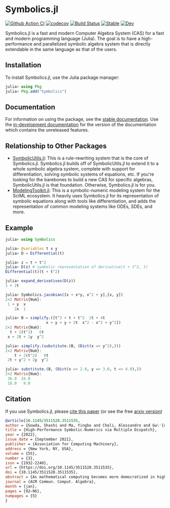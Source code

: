# Symbolics.jl

[![Github Action CI](https://github.com/JuliaSymbolics/Symbolics.jl/workflows/CI/badge.svg)](https://github.com/JuliaSymbolics/Symbolics.jl/actions)
[![codecov](https://codecov.io/gh/JuliaSymbolics/Symbolics.jl/branch/master/graph/badge.svg)](https://codecov.io/gh/JuliaSymbolics/Symbolics.jl)
[![Build Status](https://github.com/JuliaSymbolics/Symbolics.jl/workflows/CI/badge.svg)](https://github.com/JuliaSymbolics/Symbolics.jl/actions?query=workflow%3ACI)
[![Stable](https://img.shields.io/badge/docs-stable-blue.svg)](https://docs.sciml.ai/Symbolics/stable/)
[![Dev](https://img.shields.io/badge/docs-dev-blue.svg)](https://docs.sciml.ai/Symbolics/dev/)

Symbolics.jl is a fast and modern Computer Algebra System (CAS) for a fast and modern
programming language (Julia). The goal is to have a high-performance and parallelized
symbolic algebra system that is directly extendable in the same language as that of the
users.


## Installation

To install Symbolics.jl, use the Julia package manager:

```julia
julia> using Pkg
julia> Pkg.add("Symbolics")
```

## Documentation

For information on using the package, see the [stable documentation](https://juliasymbolics.github.io/Symbolics.jl/stable/).
Use the [in-development documentation](https://juliasymbolics.github.io/Symbolics.jl/dev/)
for the version of the documentation which contains the unreleased features.

## Relationship to Other Packages

- [SymbolicUtils.jl](https://github.com/JuliaSymbolics/SymbolicUtils.jl): This is a
  rule-rewriting system that is the core of Symbolics.jl. Symbolics.jl builds off of
  SymbolicUtils.jl to extend it to a whole symbolic algebra system, complete with
  support for differentiation, solving symbolic systems of equations, etc. If you're
  looking for the barebones to build a new CAS for specific algebras, SymbolicUtils.jl
  is that foundation. Otherwise, Symbolics.jl is for you.
- [ModelingToolkit.jl](https://github.com/SciML/ModelingToolkit.jl): This is a
  symbolic-numeric modeling system for the SciML ecosystem. It heavily uses Symbolics.jl
  for its representation of symbolic equations along with tools like differentiation,
  and adds the representation of common modeling systems like ODEs, SDEs, and more.

## Example

```julia
julia> using Symbolics

julia> @variables t x y
julia> D = Differential(t)

julia> z = t + t^2
julia> D(z) # symbolic representation of derivative(t + t^2, t)
Differential(t)(t + t^2)

julia> expand_derivatives(D(z))
1 + 2t

julia> Symbolics.jacobian([x + x*y, x^2 + y],[x, y])
2×2 Matrix{Num}:
 1 + y  x
    2x  1

julia> B = simplify.([t^2 + t + t^2  2t + 4t
                  x + y + y + 2t  x^2 - x^2 + y^2])
2×2 Matrix{Num}:
  t + 2(t^2)   6t
 x + 2t + 2y  y^2

julia> simplify.(substitute.(B, (Dict(x => y^2),)))
2×2 Matrix{Num}:
    t + 2(t^2)   6t
 2t + y^2 + 2y  y^2

julia> substitute.(B, (Dict(x => 2.0, y => 3.0, t => 4.0),))
2×2 Matrix{Num}:
 36.0  24.0
 16.0   9.0
```

## Citation

If you use Symbolics.jl, please [cite this paper](https://dl.acm.org/doi/10.1145/3511528.3511535) 
(or see the free [arxiv version](https://arxiv.org/abs/2105.03949))

```bib
@article{10.1145/3511528.3511535,
author = {Gowda, Shashi and Ma, Yingbo and Cheli, Alessandro and Gw\'{o}\'{z}zd\'{z}, Maja and Shah, Viral B. and Edelman, Alan and Rackauckas, Christopher},
title = {High-Performance Symbolic-Numerics via Multiple Dispatch},
year = {2022},
issue_date = {September 2021},
publisher = {Association for Computing Machinery},
address = {New York, NY, USA},
volume = {55},
number = {3},
issn = {1932-2240},
url = {https://doi.org/10.1145/3511528.3511535},
doi = {10.1145/3511528.3511535},
abstract = {As mathematical computing becomes more democratized in high-level languages, high-performance symbolic-numeric systems are necessary for domain scientists and engineers to get the best performance out of their machine without deep knowledge of code optimization. Naturally, users need different term types either to have different algebraic properties for them, or to use efficient data structures. To this end, we developed Symbolics.jl, an extendable symbolic system which uses dynamic multiple dispatch to change behavior depending on the domain needs. In this work we detail an underlying abstract term interface which allows for speed without sacrificing generality. We show that by formalizing a generic API on actions independent of implementation, we can retroactively add optimized data structures to our system without changing the pre-existing term rewriters. We showcase how this can be used to optimize term construction and give a 113x acceleration on general symbolic transformations. Further, we show that such a generic API allows for complementary term-rewriting implementations. Exploiting this feature, we demonstrate the ability to swap between classical term-rewriting simplifiers and e-graph-based term-rewriting simplifiers. We illustrate how this symbolic system improves numerical computing tasks by showcasing an e-graph ruleset which minimizes the number of CPU cycles during expression evaluation, and demonstrate how it simplifies a real-world reaction-network simulation to halve the runtime. Additionally, we show a reaction-diffusion partial differential equation solver which is able to be automatically converted into symbolic expressions via multiple dispatch tracing, which is subsequently accelerated and parallelized to give a 157x simulation speedup. Together, this presents Symbolics.jl as a next-generation symbolic-numeric computing environment geared towards modeling and simulation.},
journal = {ACM Commun. Comput. Algebra},
month = {jan},
pages = {92–96},
numpages = {5}
}
```

